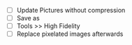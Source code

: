 - [ ] Update Pictures without compression
- [ ] Save as 
- [ ] Tools >> High Fidelity
- [ ]  Replace pixelated images afterwards